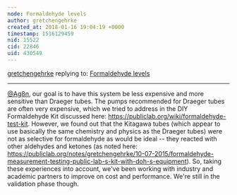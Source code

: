 ```yaml
---
node: Formaldehyde levels
author: gretchengehrke
created_at: 2018-01-16 19:04:19 +0000
timestamp: 1516129459
nid: 15522
cid: 22846
uid: 430549
---
```




[gretchengehrke](../profile/gretchengehrke) replying to: [Formaldehyde levels](../notes/Ag8n/01-14-2018/formaldehyde-levels)

----
[@Ag8n](/profile/Ag8n), our goal is to have this system be less expensive and more sensitive than Draeger tubes. The pumps recommended for Draeger tubes are often very expensive, which we tried to address in the DIY Formaldehyde Kit discussed here: https://publiclab.org/wiki/formaldehyde-test-kit. However, we found out that the Kitagawa tubes (which appear to use basically the same chemistry and physics as the Draeger tubes) were not as selective for formaldehyde as would be ideal -- they reacted with other aldehydes and ketones (as noted here: https://publiclab.org/notes/gretchengehrke/10-07-2015/formaldehyde-measurement-testing-public-lab-s-kit-with-doh-s-equipment). So, taking these experiences into account, we've been working with industry and academic partners to improve on cost and performance. We're still in the validation phase though.